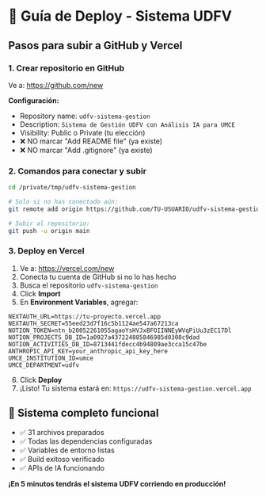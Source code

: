 # 🚀 Guía de Deploy - Sistema UDFV

## Pasos para subir a GitHub y Vercel

### 1. Crear repositorio en GitHub
Ve a: https://github.com/new

**Configuración:**
- Repository name: `udfv-sistema-gestion`
- Description: `Sistema de Gestión UDFV con Análisis IA para UMCE`
- Visibility: Public o Private (tu elección)
- ❌ NO marcar "Add README file" (ya existe)
- ❌ NO marcar "Add .gitignore" (ya existe)

### 2. Comandos para conectar y subir
```bash
cd /private/tmp/udfv-sistema-gestion

# Solo si no has conectado aún:
git remote add origin https://github.com/TU-USUARIO/udfv-sistema-gestion.git

# Subir al repositorio:
git push -u origin main
```

### 3. Deploy en Vercel
1. Ve a: https://vercel.com/new
2. Conecta tu cuenta de GitHub si no lo has hecho
3. Busca el repositorio `udfv-sistema-gestion`
4. Click **Import**
5. En **Environment Variables**, agregar:

```
NEXTAUTH_URL=https://tu-proyecto.vercel.app
NEXTAUTH_SECRET=55eed23d7f16c5b1124ae547a67213ca
NOTION_TOKEN=ntn_b20052261055agaoYsHVJxBFOIINNEyWVqPiUu3zEC17Dl
NOTION_PROJECTS_DB_ID=1a0927a437224885846985d0308c9dad
NOTION_ACTIVITIES_DB_ID=8713441fdecc4b94809ae3cca15c47be
ANTHROPIC_API_KEY=your_anthropic_api_key_here
UMCE_INSTITUTION_ID=umce
UMCE_DEPARTMENT=udfv
```

6. Click **Deploy**
7. ¡Listo! Tu sistema estará en: `https://udfv-sistema-gestion.vercel.app`

## 🎯 Sistema completo funcional
- ✅ 31 archivos preparados
- ✅ Todas las dependencias configuradas
- ✅ Variables de entorno listas
- ✅ Build exitoso verificado
- ✅ APIs de IA funcionando

**¡En 5 minutos tendrás el sistema UDFV corriendo en producción!**